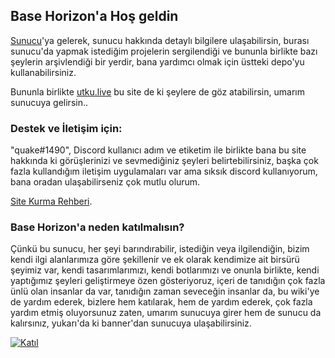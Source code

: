 ## Base Horizon'a Hoş geldin

[Sunucu](https://discord.gg/hgh7qgZ)'ya gelerek, sunucu hakkında detaylı bilgilere ulaşabilirsin, burası sunucu'da yapmak istediğim projelerin sergilendiği ve bununla birlikte bazı şeylerin arşivlendiği bir yerdir, bana yardımcı olmak için üstteki depo'yu kullanabilirsiniz.

Bununla birlikte [utku.live](https://utku.live/) bu site de ki şeylere de göz atabilirsin, umarım sunucuya gelirsin..

### Destek ve İletişim için:

"quake#1490", Discord kullanıcı adım ve etiketim ile birlikte bana bu site hakkında ki görüşlerinizi ve sevmediğiniz şeyleri belirtebilirsiniz, başka çok fazla kullandığım iletişim uygulamaları var ama sıksık discord kullanıyorum, bana oradan ulaşabilirseniz çok mutlu olurum.

[Site Kurma Rehberi](./rehber.html).

### Base Horizon'a neden katılmalısın?

Çünkü bu sunucu, her şeyi barındırabilir, istediğin veya ilgilendiğin, bizim kendi ilgi alanlarımıza göre şekillenir ve ek olarak kendimize ait birsürü şeyimiz var, kendi tasarımlarımızı, kendi botlarımızı ve onunla birlikte, kendi yaptığımız şeyleri geliştirmeye özen gösteriyoruz, içeri de tanıdığın çok fazla ünlü olan insanlar da var, tanıdığın zaman seveceğin insanlar da, bu wiki'ye de yardım ederek, bizlere hem katılarak, hem de yardım ederek, çok fazla yardım etmiş oluyorsunuz zaten, umarım sunucuya girer hem de sunucu da kalırsınız, yukarı'da ki banner'dan sunucuya ulaşabilirsiniz.

[![Katıl](https://discordapp.com/api/guilds/736270878295326784/widget.png?style=banner2)](https://discord.gg/hgh7qgZ)


